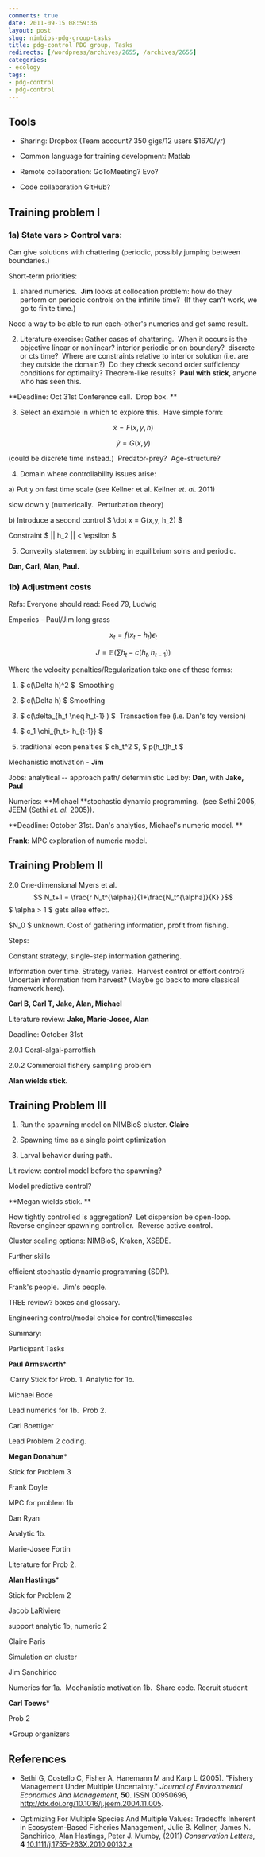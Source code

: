 ```yaml
---
comments: true
date: 2011-09-15 08:59:36
layout: post
slug: nimbios-pdg-group-tasks
title: pdg-control PDG group, Tasks
redirects: [/wordpress/archives/2655, /archives/2655]
categories:
- ecology
tags:
- pdg-control
- pdg-control
---
```


## Tools





	
  * Sharing: Dropbox (Team account? 350 gigs/12 users $1670/yr)

	
  * Common language for training development: Matlab

	
  * Remote collaboration: GoToMeeting? Evo?

	
  * Code collaboration GitHub?




## Training problem I




### 1a) State vars > Control vars:


Can give solutions with chattering (periodic, possibly jumping between boundaries.)

Short-term priorities:

1) shared numerics.  **Jim** looks at collocation problem: how do they perform on periodic controls on the infinite time?  (If they can't work, we go to finite time.)

Need a way to be able to run each-other's numerics and get same result.

2) Literature exercise: Gather cases of chattering.  When it occurs is the objective linear or nonlinear? interior periodic or on boundary?  discrete or cts time?  Where are constraints relative to interior solution (i.e. are they outside the domain?)  Do they check second order sufficiency conditions for optimality? Theorem-like results?  **Paul with stick**, anyone who has seen this.

**Deadline: Oct 31st Conference call.  Drop box. **

3) Select an example in which to explore this.  Have simple form:

$$ \dot x = F(x,y, h) $$

$$ \dot y = G(x,y) $$

(could be discrete time instead.)  Predator-prey?  Age-structure?

4) Domain where controllability issues arise:

a) Put y on fast time scale (see Kellner et al. Kellner _et. al._ 2011)

slow down y (numerically.  Perturbation theory)

b) Introduce a second control $ \dot x = G(x,y, h_2) $

Constraint $ || h_2 || < \epsilon $

5) Convexity statement by subbing in equilibrium solns and periodic.

**Dan, Carl, Alan, Paul.**


### 1b) Adjustment costs


Refs: Everyone should read: Reed 79, Ludwig

Emperics - Paul/Jim long grass

$$ x_t = f(x_t -h_t) \epsilon_t $$

$$ J = \mathbb{E} \left( \sum h_t -c(h_t, h_{t-1} ) \right)$$

Where the velocity penalties/Regularization take one of these forms:

1) $ c(\Delta h)^2 $  Smoothing

2) $ c(\Delta h) $ Smoothing

3) $ c(\delta_{h_t \neq h_t-1} ) $  Transaction fee (i.e. Dan's toy version)

4) $ c_1 \chi_{h_t> h_{t-1}} $

5) traditional econ penalties $ ch_t^2 $, $ p(h_t)h_t $

Mechanistic motivation - **Jim**

Jobs: analytical -- approach path/ deterministic Led by: **Dan**, with **Jake, Paul**

Numerics: **Michael **stochastic dynamic programming.  (see Sethi 2005, JEEM (Sethi _et. al._ 2005)).

**Deadline: October 31st. Dan's analytics, Michael's numeric model. **

**Frank**: MPC exploration of numeric model.


## Training Problem II


2.0 One-dimensional Myers et al.
$$ N_t+1 = \frac{r N_t^{\alpha}}{1+\frac{N_t^{\alpha}}{K} }$$
$ \alpha > 1 $ gets allee effect.

$N_0 $ unknown. Cost of gathering information, profit from fishing.

Steps:

Constant strategy, single-step information gathering.

Information over time. Strategy varies.  Harvest control or effort control? Uncertain information from harvest? (Maybe go back to more classical framework here).

**Carl B, Carl T, Jake, Alan, Michael**

Literature review: **Jake, Marie-Josee, Alan**

Deadline: October 31st

2.0.1 Coral-algal-parrotfish

2.0.2 Commercial fishery sampling problem

**Alan wields stick.**


## Training Problem III


1) Run the spawning model on NIMBioS cluster. **Claire**

2) Spawning time as a single point optimization

3) Larval behavior during path.

Lit review: control model before the spawning?

Model predictive control?

**Megan wields stick. **

How tightly controlled is aggregation?  Let dispersion be open-loop.  Reverse engineer spawning controller.  Reverse active control.

Cluster scaling options: NIMBioS, Kraken, XSEDE.

Further skills

efficient stochastic dynamic programming (SDP).

Frank's people.  Jim's people.

TREE review? boxes and glossary.

Engineering control/model choice for control/timescales

Summary:







Participant
Tasks






**Paul Armsworth***


 Carry Stick for Prob. 1. Analytic for 1b.








Michael Bode


Lead numerics for 1b.  Prob 2.








Carl Boettiger


Lead Problem 2 coding.








**Megan Donahue***


Stick for Problem 3








Frank Doyle


MPC for problem 1b








Dan Ryan


Analytic 1b.








Marie-Josee Fortin


Literature for Prob 2.








**Alan Hastings***


Stick for Problem 2








Jacob LaRiviere


support analytic 1b, numeric 2








Claire Paris


Simulation on cluster








Jim Sanchirico


Numerics for 1a.  Mechanistic motivation 1b.  Share code. Recruit student








**Carl Toews***


Prob 2






*Group organizers

## References


- Sethi G, Costello C, Fisher A, Hanemann M and Karp L (2005).
"Fishery Management Under Multiple Uncertainty."
*Journal of Environmental Economics And Management*, **50**.
ISSN 00950696, <a href="http://dx.doi.org/10.1016/j.jeem.2004.11.005">http://dx.doi.org/10.1016/j.jeem.2004.11.005</a>.



-  Optimizing For Multiple Species And Multiple Values: Tradeoffs Inherent in Ecosystem-Based Fisheries Management, Julie B. Kellner, James N. Sanchirico, Alan Hastings, Peter J. Mumby,  (2011) *Conservation Letters*, **4**    [10.1111/j.1755-263X.2010.00132.x](http://dx.doi.org/10.1111/j.1755-263X.2010.00132.x)
